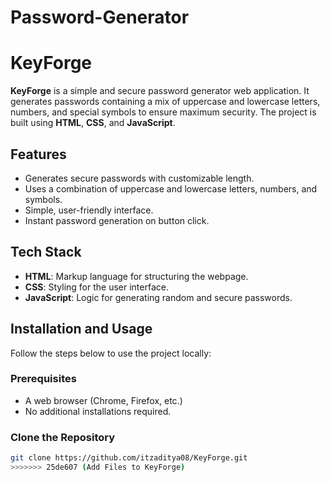 # Password-Generator

# KeyForge

**KeyForge** is a simple and secure password generator web application. It generates passwords containing a mix of uppercase and lowercase letters, numbers, and special symbols to ensure maximum security. The project is built using **HTML**, **CSS**, and **JavaScript**.

## Features

- Generates secure passwords with customizable length.
- Uses a combination of uppercase and lowercase letters, numbers, and symbols.
- Simple, user-friendly interface.
- Instant password generation on button click.

## Tech Stack

- **HTML**: Markup language for structuring the webpage.
- **CSS**: Styling for the user interface.
- **JavaScript**: Logic for generating random and secure passwords.

## Installation and Usage

Follow the steps below to use the project locally:

### Prerequisites

- A web browser (Chrome, Firefox, etc.)
- No additional installations required.

### Clone the Repository

```bash
git clone https://github.com/itzaditya08/KeyForge.git
>>>>>>> 25de607 (Add Files to KeyForge)
